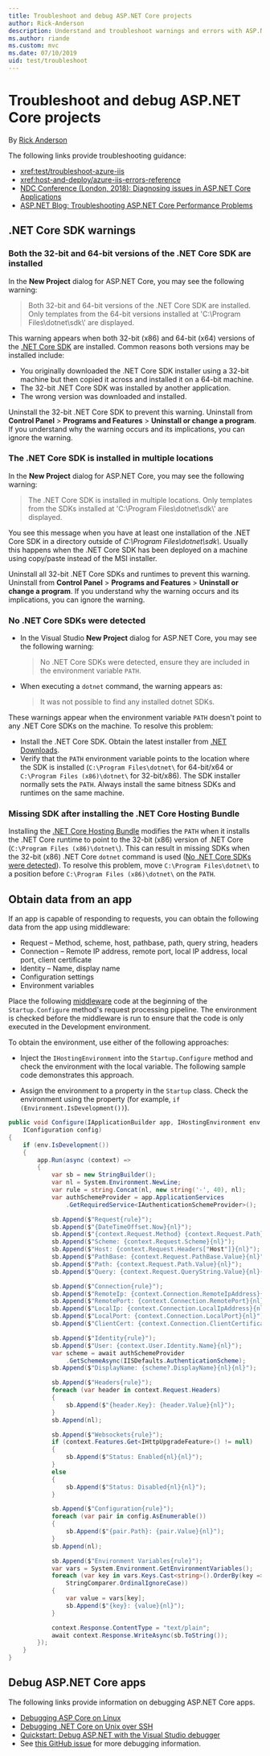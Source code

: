 ```yaml
---
title: Troubleshoot and debug ASP.NET Core projects
author: Rick-Anderson
description: Understand and troubleshoot warnings and errors with ASP.NET Core projects.
ms.author: riande
ms.custom: mvc
ms.date: 07/10/2019
uid: test/troubleshoot
---
```

# Troubleshoot and debug ASP.NET Core projects

By [Rick Anderson](https://twitter.com/RickAndMSFT)

The following links provide troubleshooting guidance:

* <xref:test/troubleshoot-azure-iis>
* <xref:host-and-deploy/azure-iis-errors-reference>
* [NDC Conference (London, 2018): Diagnosing issues in ASP.NET Core Applications](https://www.youtube.com/watch?v=RYI0DHoIVaA)
* [ASP.NET Blog: Troubleshooting ASP.NET Core Performance Problems](https://blogs.msdn.microsoft.com/webdev/2018/05/23/asp-net-core-performance-improvements/)

## .NET Core SDK warnings

### Both the 32-bit and 64-bit versions of the .NET Core SDK are installed

In the **New Project** dialog for ASP.NET Core, you may see the following warning:

> Both 32-bit and 64-bit versions of the .NET Core SDK are installed. Only templates from the 64-bit versions installed at 'C:\\Program Files\\dotnet\\sdk\\' are displayed.

This warning appears when both 32-bit (x86) and 64-bit (x64) versions of the [.NET Core SDK](https://www.microsoft.com/net/download/all) are installed. Common reasons both versions may be installed include:

* You originally downloaded the .NET Core SDK installer using a 32-bit machine but then copied it across and installed it on a 64-bit machine.
* The 32-bit .NET Core SDK was installed by another application.
* The wrong version was downloaded and installed.

Uninstall the 32-bit .NET Core SDK to prevent this warning. Uninstall from **Control Panel** > **Programs and Features** > **Uninstall or change a program**. If you understand why the warning occurs and its implications, you can ignore the warning.

### The .NET Core SDK is installed in multiple locations

In the **New Project** dialog for ASP.NET Core, you may see the following warning:

> The .NET Core SDK is installed in multiple locations. Only templates from the SDKs installed at 'C:\\Program Files\\dotnet\\sdk\\' are displayed.

You see this message when you have at least one installation of the .NET Core SDK in a directory outside of *C:\\Program Files\\dotnet\\sdk\\*. Usually this happens when the .NET Core SDK has been deployed on a machine using copy/paste instead of the MSI installer.

Uninstall all 32-bit .NET Core SDKs and runtimes to prevent this warning. Uninstall from **Control Panel** > **Programs and Features** > **Uninstall or change a program**. If you understand why the warning occurs and its implications, you can ignore the warning.

### No .NET Core SDKs were detected

* In the Visual Studio **New Project** dialog for ASP.NET Core, you may see the following warning:

  > No .NET Core SDKs were detected, ensure they are included in the environment variable `PATH`.

* When executing a `dotnet` command, the warning appears as:

  > It was not possible to find any installed dotnet SDKs.

These warnings appear when the environment variable `PATH` doesn't point to any .NET Core SDKs on the machine. To resolve this problem:

* Install the .NET Core SDK. Obtain the latest installer from [.NET Downloads](https://dotnet.microsoft.com/download).
* Verify that the `PATH` environment variable points to the location where the SDK is installed (`C:\Program Files\dotnet\` for 64-bit/x64 or `C:\Program Files (x86)\dotnet\` for 32-bit/x86). The SDK installer normally sets the `PATH`. Always install the same bitness SDKs and runtimes on the same machine.

### Missing SDK after installing the .NET Core Hosting Bundle

Installing the [.NET Core Hosting Bundle](xref:host-and-deploy/iis/index#install-the-net-core-hosting-bundle) modifies the `PATH` when it installs the .NET Core runtime to point to the 32-bit (x86) version of .NET Core (`C:\Program Files (x86)\dotnet\`). This can result in missing SDKs when the 32-bit (x86) .NET Core `dotnet` command is used ([No .NET Core SDKs were detected](#no-net-core-sdks-were-detected)). To resolve this problem, move `C:\Program Files\dotnet\` to a position before `C:\Program Files (x86)\dotnet\` on the `PATH`.

## Obtain data from an app

If an app is capable of responding to requests, you can obtain the following data from the app using middleware:

* Request &ndash; Method, scheme, host, pathbase, path, query string, headers
* Connection &ndash; Remote IP address, remote port, local IP address, local port, client certificate
* Identity &ndash; Name, display name
* Configuration settings
* Environment variables

Place the following [middleware](xref:fundamentals/middleware/index#create-a-middleware-pipeline-with-iapplicationbuilder) code at the beginning of the `Startup.Configure` method's request processing pipeline. The environment is checked before the middleware is run to ensure that the code is only executed in the Development environment.

To obtain the environment, use either of the following approaches:

* Inject the `IHostingEnvironment` into the `Startup.Configure` method and check the environment with the local variable. The following sample code demonstrates this approach.

* Assign the environment to a property in the `Startup` class. Check the environment using the property (for example, `if (Environment.IsDevelopment())`).

```csharp
public void Configure(IApplicationBuilder app, IHostingEnvironment env, 
    IConfiguration config)
{
    if (env.IsDevelopment())
    {
        app.Run(async (context) =>
        {
            var sb = new StringBuilder();
            var nl = System.Environment.NewLine;
            var rule = string.Concat(nl, new string('-', 40), nl);
            var authSchemeProvider = app.ApplicationServices
                .GetRequiredService<IAuthenticationSchemeProvider>();

            sb.Append($"Request{rule}");
            sb.Append($"{DateTimeOffset.Now}{nl}");
            sb.Append($"{context.Request.Method} {context.Request.Path}{nl}");
            sb.Append($"Scheme: {context.Request.Scheme}{nl}");
            sb.Append($"Host: {context.Request.Headers["Host"]}{nl}");
            sb.Append($"PathBase: {context.Request.PathBase.Value}{nl}");
            sb.Append($"Path: {context.Request.Path.Value}{nl}");
            sb.Append($"Query: {context.Request.QueryString.Value}{nl}{nl}");

            sb.Append($"Connection{rule}");
            sb.Append($"RemoteIp: {context.Connection.RemoteIpAddress}{nl}");
            sb.Append($"RemotePort: {context.Connection.RemotePort}{nl}");
            sb.Append($"LocalIp: {context.Connection.LocalIpAddress}{nl}");
            sb.Append($"LocalPort: {context.Connection.LocalPort}{nl}");
            sb.Append($"ClientCert: {context.Connection.ClientCertificate}{nl}{nl}");

            sb.Append($"Identity{rule}");
            sb.Append($"User: {context.User.Identity.Name}{nl}");
            var scheme = await authSchemeProvider
                .GetSchemeAsync(IISDefaults.AuthenticationScheme);
            sb.Append($"DisplayName: {scheme?.DisplayName}{nl}{nl}");

            sb.Append($"Headers{rule}");
            foreach (var header in context.Request.Headers)
            {
                sb.Append($"{header.Key}: {header.Value}{nl}");
            }
            sb.Append(nl);

            sb.Append($"Websockets{rule}");
            if (context.Features.Get<IHttpUpgradeFeature>() != null)
            {
                sb.Append($"Status: Enabled{nl}{nl}");
            }
            else
            {
                sb.Append($"Status: Disabled{nl}{nl}");
            }

            sb.Append($"Configuration{rule}");
            foreach (var pair in config.AsEnumerable())
            {
                sb.Append($"{pair.Path}: {pair.Value}{nl}");
            }
            sb.Append(nl);

            sb.Append($"Environment Variables{rule}");
            var vars = System.Environment.GetEnvironmentVariables();
            foreach (var key in vars.Keys.Cast<string>().OrderBy(key => key, 
                StringComparer.OrdinalIgnoreCase))
            {
                var value = vars[key];
                sb.Append($"{key}: {value}{nl}");
            }

            context.Response.ContentType = "text/plain";
            await context.Response.WriteAsync(sb.ToString());
        });
    }
}
```

## Debug ASP.NET Core apps

The following links provide information on debugging ASP.NET Core apps.

* [Debugging ASP Core on Linux](https://devblogs.microsoft.com/premier-developer/debugging-asp-core-on-linux-with-visual-studio-2017/)
* [Debugging .NET Core on Unix over SSH](https://devblogs.microsoft.com/devops/debugging-net-core-on-unix-over-ssh/)
* [Quickstart: Debug ASP.NET with the Visual Studio debugger](/visualstudio/debugger/quickstart-debug-aspnet)
* See [this GitHub issue](https://github.com/dotnet/AspNetCore.Docs/issues/2960) for more debugging information.
